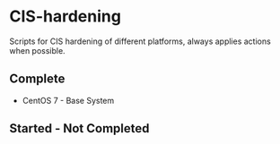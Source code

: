 # CIS-hardening
Scripts for CIS hardening of different platforms, always applies actions when possible.

## Complete
* CentOS 7 - Base System

## Started - Not Completed
